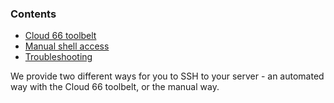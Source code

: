 <!-- post: -->


### Contents

*   [Cloud 66 toolbelt](#cx)
*   [Manual shell access](#manual)
*   [Troubleshooting](#trouble)

We provide two different ways for you to SSH to your server - an automated way with the Cloud 66 toolbelt, or the manual way.

